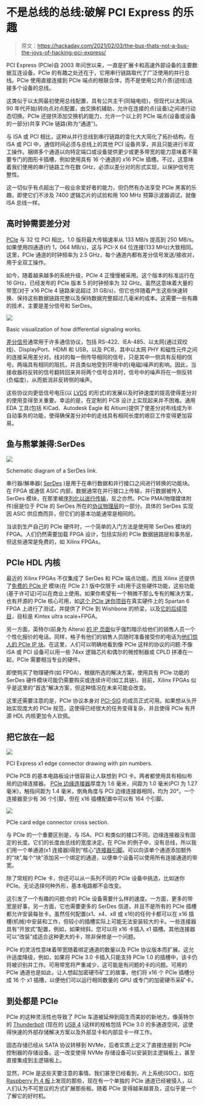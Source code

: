 # 不是总线的总线:破解 PCI Express 的乐趣

> 原文：<https://hackaday.com/2021/02/03/the-bus-thats-not-a-bus-the-joys-of-hacking-pci-express/>

PCI Express (PCIe)自 2003 年问世以来，一直是扩展卡和高速外部设备的主要数据互连设备。PCIe 的有趣之处还在于，它用串行链路取代了广泛使用的并行总线。PCIe 使用直接连接到 PCIe 端点的根联合体，而不是使用公共介质(迹线)连接多个设备的总线。

这类似于以太网最初使用总线配置，具有公共主干(同轴电缆)，但现代以太网(从 90 年代开始)转向点对点配置，由交换机辅助，允许在连接的点(设备)之间进行动态切换。PCIe 还提供添加交换机的能力，允许一个以上的 PCIe 端点(设备或设备的一部分)共享 PCIe 链路(称为“通道”)。

与 ISA 或 PCI 相比，这种从并行总线到串行链路的变化大大简化了拓扑结构，在 ISA 或 PCI 中，通信时间必须与总线上的其他 PCI 设备共享，并且只能进行半双工操作。捆绑多个通道以向特定端口或设备提供更少或更多带宽的能力意味着不需要专门的图形卡插槽，例如使用具有 16 个通道的 x16 PCIe 插槽。不过，这意味着我们使用的串行链路工作在数 GHz，必须以差分对的形式实现，以保护信号完整性。

这一切似乎有点超出了一般业余爱好者的能力，但仍然有办法享受 PCIe 黑客的乐趣，即使它们不涉及 7400 逻辑芯片的试验和用 100 MHz 预算示波器调试，就像 ISA 总线一样。

## 高时钟需要差分对

[PCIe](https://en.wikipedia.org/wiki/PCI_Express) 与 32 位 PCI 相比，1.0 版将最大传输速率从 133 MB/s 提高到 250 MB/s。如果使用四通道(约 1，064 MB/s)，这与 PCI-X 64 位连接(133 MHz)大致相同。这里，PCIe 通道的时钟频率为 2.5 GHz，每个通道内都有差分信号发送/接收对，用于全双工操作。

如今，随着越来越多的系统升级，PCIe 4 正慢慢被采用。这个版本的标准运行在 16 GHz，已经发布的 PCIe 版本 5 的时钟频率为 32 GHz。虽然这意味着大量的带宽(对于 x16 PCIe 4 链路来说超过 31 GB/s)，但它也伴随着产生这些快速转换、保持这些数据链路完整以及保持数据完整超过几毫米的成本。这需要一些有趣的技术，主要是差分信号和 SerDes。

[![](img/83f5c139fb28460eb3559fd89a08bd10.png)](https://hackaday.com/wp-content/uploads/2020/02/differential_signaling-themed.png)

Basic visualization of how differential signaling works.

[差分信号](https://en.wikipedia.org/wiki/Differential_signaling)通常用于许多通信协议，包括 RS-422、IEA-485、以太网(通过双绞线)、DisplayPort、HDMI 和 USB，以及 PCB，其中以太网 PHY 和磁性元件之间的连接采用差分对。线对的每一侧传导相同的信号，只是其中一侧具有反相的信号。两端具有相同的阻抗，并且类似地受到环境中的(电磁)噪声的影响。因此，当接收器将反转的信号翻转回来并将两个信号合并时，信号中的噪声将在一侧反转(负幅度)，从而抵消非反转侧的噪声。

这些协议向更低信号电压(以 [LVDS](https://en.wikipedia.org/wiki/Low-voltage_differential_signaling) 的形式)的发展以及时钟速度的提高使得差分对的使用变得至关重要。幸运的是，在定制的 PCB 设计上实现起来并不困难。通用 EDA 工具(包括 KiCad、Autodesk Eagle 和 Altium)提供了使差分对布线成为半自动事务的功能，使得确保差分对中的走线具有相同长度的艰巨工作变得更加容易。

## 鱼与熊掌兼得:SerDes

[![](img/dd0c5224e4594d9407dfa6c53dc7acd4.png)](https://hackaday.com/wp-content/uploads/2020/12/20050602_genesys2.gif)

Schematic diagram of a SerDes link.

串行器/解串器( [SerDes](https://en.wikipedia.org/wiki/SerDes) )是用于在串行数据和并行接口之间进行转换的功能块。在 FPGA 或通信 ASIC 内部，数据通常在并行接口上传输，并行数据被传入 SerDes 模块，在那里被[序列化以进行传输](https://www.design-reuse.com/articles/10541/multi-gigabit-serdes-the-cornerstone-of-high-speed-serial-interconnects.html)，反之亦然。PCIe PMA(物理媒体附件)层是位于 PCIe 的 SerDes 所在的[协议物理层](https://en.wikipedia.org/wiki/PCI_Express#Physical_layer)的一部分。具体的 SerDes 实现因 ASIC 供应商而异，但它们的基本功能通常是相同的。

当谈到生产自己的 PCIe 硬件时，一个简单的入门方法是使用带 SerDes 模块的 FPGA。人们仍然需要加载 FPGA 设计，包括实际的 PCIe 数据链路层和事务层，但这些通常是免费的，如 Xilinx FPGAs。

## PCIe HDL 内核

最近的 Xilinx FPGAs 不仅集成了 SerDes 和 PCIe 端点功能，而且 Xilinx 还提供了[免费的 PCIe IP](https://www.xilinx.com/products/intellectual-property/7_series_pci_express_block.html#overview) 模块(在 PCIe 2.1 版中仅限于 x8)用于这些硬件功能，这些功能(基于许可证)可以在商业上使用。如果你希望有一个稍微不那么专有的解决方案，也有开源的 PCIe 核心可用，如[这个 PCIe 迷你项目](https://opencores.org/projects/pcie_mini)在真实硬件上的 Spartan 6 FPGA 上进行了测试，并提供了 PCIe 到 Wishbone 的桥梁，以及[它的后续项目](https://opencores.org/projects/pcie_mini_axi4s_wb)，目标是 Kintex ultra scale+FPGA。

另一方面，英特尔(前身为 Altera) [的 IP 页面](https://www.intel.com/content/www/us/en/programmable/products/intellectual-property/ip/interface-protocols/m-pci-express-protocol.html)似乎强烈暗示给他们的销售人员一个个性化报价的电话。同样，格子有他们的销售人员随时准备接受你的电话为[他们惊人的 PCIe IP 块](https://www.latticesemi.com/Solutions/SolutionCategories/PCIExpress)。在这里，人们可以明确地看到像 PCIe 这样的协议的问题:不像 ISA 或 PCI 设备可以用一些 74xx 逻辑芯片和偶尔的微控制器或 CPLD 拼凑在一起，PCIe 需要相当专业的硬件。

即使购买了物理硬件(如 FPGA)，根据所选的解决方案，使用具有 PCIe 功能的 SerDes 硬件模块可能仍需要购买或连续许可(如工具链)。目前，Xilinx FPGAs 似乎是这里的“首选”解决方案，但这种情况在未来可能会改变。

这里还需要注意的是，PCIe 协议本身对 [PCI-SIG](https://en.wikipedia.org/wiki/PCI-SIG) 的成员正式可用。如果想从头开始实现庞大的 PCIe 规范，这使得已经很大的任务变得复杂，并且使得 PCIe 有开源 HDL 内核更加令人钦佩。

## 把它放在一起

[![](img/683ce38041ec4d2bfcd9c8eb0f5c0d48.png)](https://hackaday.com/wp-content/uploads/2020/12/pci-e-x1.gif)

PCI Express x1 edge connector drawing with pin numbers.

PCIe PCB 的基本电路板设计很容易让人联想到 PCI 卡。两者都使用具有相似布局的边缘连接器。 [PCIe 边缘连接器](https://www.multi-circuit-boards.eu/en/pcb-design-aid/pc-pci-boards.html)厚度为 1.6 毫米，间距为 1.0 毫米(PCI 为 1.27 毫米)，触指间距为 1.4 毫米，倒角角度与 PCI 边缘连接器相同，均为 20°。一个连接器至少有 36 个引脚，但在 x16 插槽配置中可以有 164 个引脚。

[![](img/1a4a5bee71bcf8e278b223b886da2d7c.png)](https://hackaday.com/wp-content/uploads/2020/02/PCI-express_PCIe_leiterplatte_en-themed.png)

PCIe card edge connector cross section.

与 PCIe 的一个重要区别是，与 ISA、PCI 和类似的接口不同，边缘连接器没有固定的长度。它们的长度由总线的宽度决定。在 PCIe 的例子中，没有总线，所以我们用一个单通道(x1 连接器)得到“核心”[连接器引脚](https://pinouts.ru/Slots/pci_express_pinout.shtml)。可以向该单个通道添加额外的“块”,每个“块”添加另一个绑定的通道，以便单个设备可以使用所有连接通道的带宽。

除了常规的 PCIe 卡，你还可以从一系列不同的 PCIe 设备中挑选，比如迷你 PCIe。无论选择何种外形，基本电路都不会改变。

这引发了一个有趣的问题:你的 PCIe 设备需要什么样的速度。一方面，更多的带宽是好事，另一方面，它也需要更多的 SerDes 信道，并且不是所有的 PCIe 插槽都允许安装每张卡。虽然任何配置(x1、x4、x8 或 x16)的任何卡都可以在 x16 插槽(机械)中安装和工作，但较小的插槽实际上可能无法安装较大的卡。一些连接器具有“开放式”配置，例如，如果倾斜，您可以将 x16 卡插入 x1 插槽。其他连接器可以“改装”成适合这种更大的卡，除非保修是一个问题。

PCIe 的灵活性意味着带宽随着绑定通道的数量以及 PCIe 协议版本而扩展。这允许适度降级，例如，如果将 PCIe 3.0 卡插入只能支持 PCIe 1.0 的插槽中，该卡仍将被识别并工作。可用带宽将严重减少，这可能是有问题的卡的问题。可用的 PCIe 通道也是如此，让人想起加密硬币矿工的故事，他们将 x16 个 PCIe 插槽分成 16 个 x1 插槽，以便他们可以运行相同数量的 GPU 或专门的加密硬币采矿卡。

## 到处都是 PCIe

PCIe 的这种灵活性也导致了 PCIe 车道被延伸到陌生而美妙的新地方。像英特尔的 [Thunderbolt](https://en.wikipedia.org/wiki/Thunderbolt_(interface)) (现在的 [USB 4](https://en.wikipedia.org/wiki/USB4) )这样的规格包括 PCIe 3.0 的多通道空间，这使得快速的外部存储解决方案以及外部显卡和内部显卡一样工作。

固态存储已经从 SATA 协议转移到 NVMe，后者实质上定义了直接连接到 PCIe 控制器的存储设备。这一改变使得 NVMe 存储设备可以安装到主逻辑板上，甚至直接集成到主逻辑板上。

显然，PCIe 是这些天要注意的事情。我们甚至已经看到，片上系统(SOC)，如在 [Raspberry Pi 4 板](https://hackaday.com/2020/07/01/adding-pcie-to-your-raspberry-pi-4-the-easier-way/)上发现的那些，现在有一个单独的 PCIe 通道已经被侵入，以人们认为不可思议的方式扩展那些板。随着 PCIe 变得越来越普及，这似乎是一个了解它的好时机。